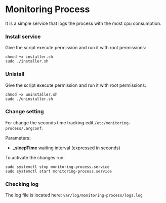 # Monitoring Process

It is a simple service that logs the process with the most cpu consumption.

### Install service

Give the script execute permission and run it with root permissions:

```shell
chmod +x installer.sh 
sudo ./installer.sh
```



### Unistall

Give the script execute permission and run it with root permissions:

```shell
chmod +x uninstaller.sh
sudo ./uninstaller.sh
```



### Change setting

For change the seconds time tracking edit `/etc/monitoring-process/.argconf`.

Parameters:

-  **_sleepTime** waiting interval (expressed in seconds)

To activate the changes run:

```shell
sudo systemctl stop monitoring-process.service
sudo systemctl start monitoring-process.service
```



### Checking log

The log file is located here: `var/log/monitoring-process/logs.log`




